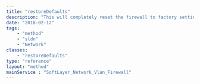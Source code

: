 ```yaml
---
title: "restoreDefaults"
description: "This will completely reset the firewall to factory settings. If the firewall is not a FSA 10G appliance an error will occur. Note, this process is performed asynchronously. During the process all traffic will not be routed through the firewall. "
date: "2018-02-12"
tags:
    - "method"
    - "sldn"
    - "Network"
classes:
    - "restoreDefaults"
type: "reference"
layout: "method"
mainService : "SoftLayer_Network_Vlan_Firewall"
---
```

